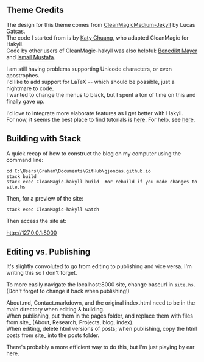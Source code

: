 ## Theme Credits

The design for this theme comes from [CleanMagicMedium-Jekyll](https://github.com/SpaceG/CleanMagicMedium-Jekyll) by Lucas Gatsas.<br>
The code I started from is by [Katy Chuang](https://github.com/katychuang/CleanMagic-hakyll), who adapted CleanMagic for Hakyll.<br>
Code by other users of CleanMagic-hakyll was also helpful: [Benedikt Mayer](https://github.com/benedikt-mayer/benedikt-mayer.github.io) and [Ismail Mustafa](https://ismailmustafa.github.io).

I am still having problems supporting Unicode characters, or even apostrophes.<br>
I'd like to add support for LaTeX -- which should be possible, just a nightmare to code.<br>
I wanted to change the menus to black, but I spent a ton of time on this and finally gave up.

I'd love to integrate more elaborate features as I get better with Hakyll.<br>
For now, it seems the best place to find tutorials is [here](https://jaspervdj.be/hakyll/tutorials.html). For help, see [here](https://help.github.com/en/github/working-with-github-pages).

## Building with Stack

A quick recap of how to construct the blog on my computer using the command line:

```
cd C:\Users\Graham\Documents\GitHub\gjoncas.github.io
stack build
stack exec CleanMagic-hakyll build  #or rebuild if you made changes to site.hs
```

Then, for a preview of the site:
```
stack exec CleanMagic-hakyll watch
```

Then access the site at:

http://127.0.0.1:8000


## Editing vs. Publishing

It's slightly convoluted to go from editing to publishing and vice versa. I'm writing this so I don't forget.

To more easily navigate the localhost:8000 site, change baseurl in `site.hs`. (Don't forget to change it back when publishing!)

About.md, Contact.markdown, and the original index.html need to be in the main directory when editing & building.<br>
When publishing, put them in the pages folder, and replace them with files from site_ (About, Research, Projects, blog, index).<br>
When editing, delete html versions of posts; when publishing, copy the html posts from site_ into the posts folder.

There's probably a more efficient way to do this, but I'm just playing by ear here.

